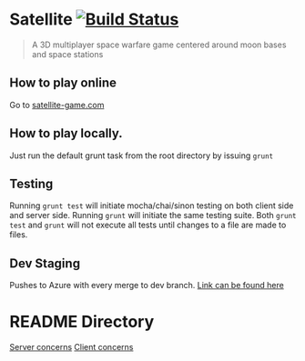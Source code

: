 # Satellite [![Build Status](https://travis-ci.org/satellite-game/Satellite.png?branch=master)](https://travis-ci.org/satellite-game/Satellite)

> A 3D multiplayer space warfare game centered around moon bases and space stations

## How to play online

Go to [satellite-game.com](http://satellite-game.com)


## How to play locally.

Just run the default grunt task from the root directory by issuing `grunt`

## Testing

Running `grunt test` will initiate mocha/chai/sinon testing on both client side and server side. Running `grunt` will initiate the same testing suite. Both `grunt test` and `grunt` will not execute all tests until changes to a file are made to files.


## Dev Staging

Pushes to Azure with every merge to dev branch. [Link can be found here](http://satellite.azurewebsites.net/)


# README Directory
[Server concerns](/server)
[Client concerns](/client/game/README.md)